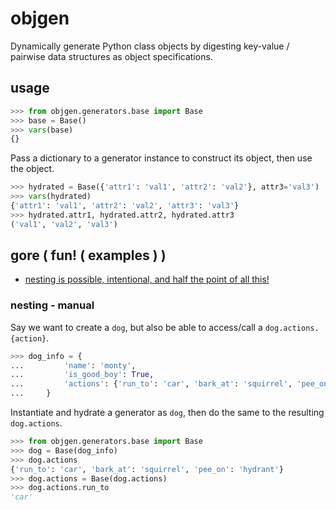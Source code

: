 # objgen

Dynamically generate Python class objects by digesting key-value / pairwise data structures as object specifications.

## usage

```python
>>> from objgen.generators.base import Base
>>> base = Base()
>>> vars(base)
{}
```

Pass a dictionary to a generator instance to construct its object, then use the object.

```python
>>> hydrated = Base({'attr1': 'val1', 'attr2': 'val2'}, attr3='val3')
>>> vars(hydrated)
{'attr1': 'val1', 'attr2': 'val2', 'attr3': 'val3'}
>>> hydrated.attr1, hydrated.attr2, hydrated.attr3
('val1', 'val2', 'val3')
```

## gore ( fun! ( examples ) )

+ [nesting is possible, intentional, and half the point of all this!](#ex_nesting_manual)

### nesting - manual <a name="ex_nesting_manual"></a>

Say we want to create a `dog`, but also be able to access/call a `dog.actions.{action}`.
```python
>>> dog_info = {
...         'name': 'monty',
...         'is_good_boy': True,
...         'actions': {'run_to': 'car', 'bark_at': 'squirrel', 'pee_on': 'hydrant'},
...     }
```

Instantiate and hydrate a generator as `dog`, then do the same to the resulting `dog.actions`.

```python
>>> from objgen.generators.base import Base
>>> dog = Base(dog_info)
>>> dog.actions
{'run_to': 'car', 'bark_at': 'squirrel', 'pee_on': 'hydrant'}
>>> dog.actions = Base(dog.actions)
>>> dog.actions.run_to
'car'
```
